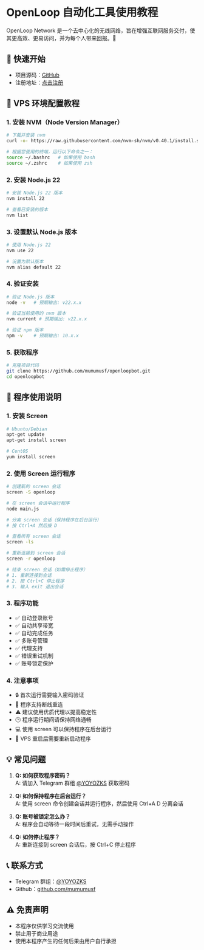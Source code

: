 # OpenLoop 自动化工具使用教程

OpenLoop Network 是一个去中心化的无线网络，旨在增强互联网服务交付，使其更高效、更易访问，并为每个人带来回报。🤩

## 🌟 快速开始
- 项目源码：[GitHub](https://github.com/mumumusf/openloopbot)
- 注册地址：[点击注册](https://openloop.so/auth/register?ref=olcb564fde)

## 📝 VPS 环境配置教程

### 1. 安装 NVM（Node Version Manager）
```bash
# 下载并安装 nvm
curl -o- https://raw.githubusercontent.com/nvm-sh/nvm/v0.40.1/install.sh | bash

# 根据您使用的终端，运行以下命令之一：
source ~/.bashrc   # 如果使用 bash
source ~/.zshrc    # 如果使用 zsh
```

### 2. 安装 Node.js 22
```bash
# 安装 Node.js 22 版本
nvm install 22

# 查看已安装的版本
nvm list
```

### 3. 设置默认 Node.js 版本
```bash
# 使用 Node.js 22
nvm use 22

# 设置为默认版本
nvm alias default 22
```

### 4. 验证安装
```bash
# 验证 Node.js 版本
node -v   # 预期输出: v22.x.x

# 验证当前使用的 nvm 版本
nvm current # 预期输出: v22.x.x

# 验证 npm 版本
npm -v    # 预期输出: 10.x.x
```

### 5. 获取程序
```bash
# 克隆项目代码
git clone https://github.com/mumumusf/openloopbot.git
cd openloopbot
```

## 🚀 程序使用说明

### 1. 安装 Screen
```bash
# Ubuntu/Debian
apt-get update
apt-get install screen

# CentOS
yum install screen
```

### 2. 使用 Screen 运行程序
```bash
# 创建新的 screen 会话
screen -S openloop

# 在 screen 会话中运行程序
node main.js

# 分离 screen 会话（保持程序在后台运行）
# 按 Ctrl+A 然后按 D

# 查看所有 screen 会话
screen -ls

# 重新连接到 screen 会话
screen -r openloop

# 结束 screen 会话（如需停止程序）
# 1. 重新连接到会话
# 2. 按 Ctrl+C 停止程序
# 3. 输入 exit 退出会话
```

### 3. 程序功能
- ✅ 自动登录账号
- ✅ 自动共享带宽
- ✅ 自动完成任务
- ✅ 多账号管理
- ✅ 代理支持
- ✅ 错误重试机制
- ✅ 账号锁定保护

### 4. 注意事项
- 🔒 首次运行需要输入密码验证
- 🔄 程序支持断线重连
- ⚠️ 建议使用优质代理以提高稳定性
- 🕒 程序运行期间请保持网络通畅
- 💻 使用 screen 可以保持程序在后台运行
- 🔌 VPS 重启后需要重新启动程序

## 💡 常见问题

1. **Q: 如何获取程序密码？**  
   A: 请加入 Telegram 群组 [@YOYOZKS](https://t.me/YOYOZKS) 获取密码

2. **Q: 如何保持程序在后台运行？**  
   A: 使用 screen 命令创建会话并运行程序，然后使用 Ctrl+A D 分离会话

3. **Q: 账号被锁定怎么办？**  
   A: 程序会自动等待一段时间后重试，无需手动操作

4. **Q: 如何停止程序？**  
   A: 重新连接到 screen 会话后，按 Ctrl+C 停止程序

## 📞 联系方式
- Telegram 群组：[@YOYOZKS](https://t.me/YOYOZKS)
- Github：[github.com/mumumusf](https://github.com/mumumusf)

## ⚠️ 免责声明
- 本程序仅供学习交流使用
- 禁止用于商业用途
- 使用本程序产生的任何后果由用户自行承担